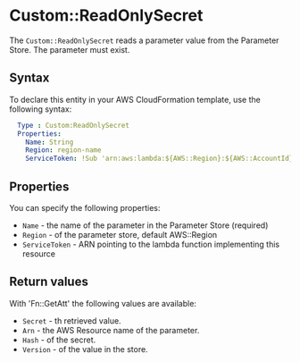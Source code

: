 # Custom::ReadOnlySecret
The `Custom::ReadOnlySecret` reads a parameter value from the Parameter Store. The parameter must exist.


## Syntax
To declare this entity in your AWS CloudFormation template, use the following syntax:

```yaml
  Type : Custom:ReadOnlySecret
  Properties:
    Name: String
    Region: region-name
    ServiceToken: !Sub 'arn:aws:lambda:${AWS::Region}:${AWS::AccountId}:function:binxio-cfn-secret-provider'
```

## Properties
You can specify the following properties:

- `Name`  - the name of the parameter in the Parameter Store (required)
- `Region` - of the parameter store, default AWS::Region
- `ServiceToken`  - ARN pointing to the lambda function implementing this resource 

## Return values
With 'Fn::GetAtt' the following values are available:

- `Secret` - th retrieved value.
- `Arn` - the AWS Resource name of the parameter.
- `Hash` - of the secret.
- `Version` - of the value in the store.

